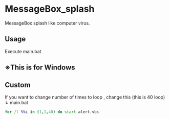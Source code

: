 # MessageBox_splash  
MessageBox splash like computer virus.  
  
## Usage  
Execute main.bat  
  
## ※This is for Windows

## Custom  
If you want to change number of times to loop , change this (this is 40 loop) ↓
main.bat
```main.bat
for /l %%i in (1,1,40) do start alert.vbs
```
